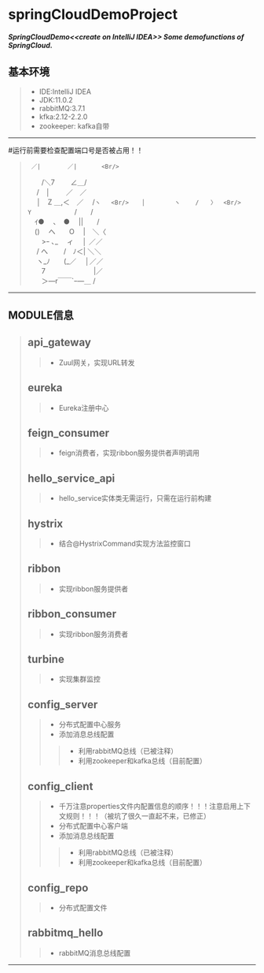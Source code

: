 springCloudDemoProject
=============================================
##### SpringCloudDemo&lt;&lt;create on IntelliJ IDEA>> Some demofunctions of SpringCloud.
## 基本环境
>* IDE:IntelliJ IDEA
>* JDK:11.0.2
>* rabbitMQ:3.7.1
>* kfka:2.12-2.2.0
>* zookeeper: kafka自带
---------------------------------------------
#运行前需要检查配置端口号是否被占用！！
>      ／|　　　　 ／|       <Br/>
>　　/＼7　　   ∠＿/        <Br/>
>　 /　│　　 ／　／          <Br/>
>　 │　Z ＿,＜　／　 /`ヽ   <Br/>
>　 │　　　　　ヽ　　 /　　〉  <Br/>
>　 Y　　　　　  `　/　　/   <Br/>
>　ｲ●　 ､　●　   ||　　/    <Br/>
>　()　 へ　　O 　|　＼〈    <Br/>
>　　>ｰ ､_　 ィ　 │ ／／     <Br/>
>　 / へ　　 /　ﾉ＜| ＼＼    <Br/>
>　 ヽ_ﾉ　　(_／　 │／／     <Br/>
>　　7　　　　　　　|／       <Br/>
>　　＞―r￣￣`ｰ―＿ /         <Br/>
----------------------------------------------
MODULE信息
---------------------------------------------
>## api_gateway 
>>* Zuul网关，实现URL转发
>
>## eureka
>>* Eureka注册中心
>
>## feign_consumer 
>>* feign消费者，实现ribbon服务提供者声明调用
>
>## hello_service_api
>>* hello_service实体类无需运行，只需在运行前构建
>
>## hystrix 
>>* 结合@HystrixCommand实现方法监控窗口
>
>## ribbon 
>>* 实现ribbon服务提供者
>
>## ribbon_consumer
>>* 实现ribbon服务消费者
>
>## turbine
>>* 实现集群监控
>
>## config_server
>>* 分布式配置中心服务
>>* 添加消息总线配置
>>>* 利用rabbitMQ总线（已被注释）
>>>* 利用zookeeper和kafka总线（目前配置）
>
>## config_client
>>* 千万注意properties文件内配置信息的顺序！！！注意启用上下文规则！！！（被坑了很久一直起不来，已修正）
>>* 分布式配置中心客户端
>>* 添加消息总线配置
>>>* 利用rabbitMQ总线（已被注释）
>>>* 利用zookeeper和kafka总线（目前配置）
>
>## config_repo
>>* 分布式配置文件
>
>## rabbitmq_hello
>>* rabbitMQ消息总线配置
-------------------------------------------------------
